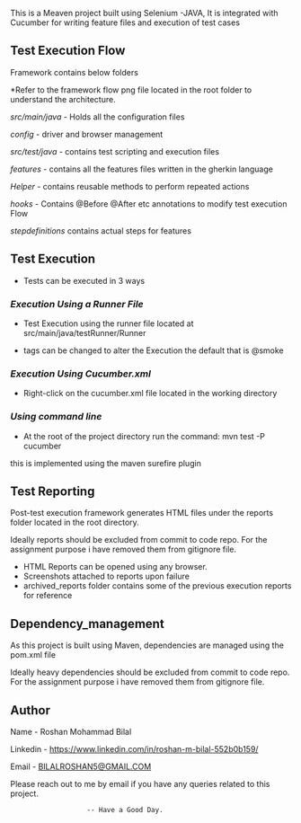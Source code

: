 This is a Meaven project built using Selenium -JAVA, It is integrated with Cucumber for writing feature files and execution of test cases
## Test Execution Flow
Framework contains below folders

*Refer to the framework flow png file located in the root folder to understand the architecture.


*src/main/java* - Holds all the configuration files

*config* - driver and browser management

*src/test/java* - contains test scripting and execution files

*features* - contains all the features files written in the gherkin language

*Helper* - contains reusable methods to perform repeated actions

*hooks* - Contains @Before @After etc annotations to modify test execution Flow

*stepdefinitions* contains actual steps for features
## Test Execution

* Tests can be executed in 3 ways 

### *Execution Using a Runner File*

 * Test Execution using the runner file
 located at src/main/java/testRunner/Runner

 * tags can be changed to alter the Execution
 the default that is @smoke

### *Execution Using Cucumber.xml*
 * Right-click on the cucumber.xml file located in the working directory

### *Using  command line*
* At the root of the project directory run the command:  mvn test -P cucumber

this is implemented using the maven surefire   plugin


##  Test Reporting

Post-test execution framework generates HTML files under the reports folder located in the root directory.

Ideally reports should be excluded from commit to code repo. For the assignment purpose i have removed them from gitignore file.


* HTML Reports can be opened using any browser.
* Screenshots attached to reports upon failure
* archived_reports folder contains some of the previous execution reports for reference
## Dependency_management
As this project is built using Maven, dependencies are managed using the pom.xml file

Ideally heavy dependencies should be excluded from commit to code repo.
For the assignment purpose i have removed them from gitignore file.
## Author
Name - Roshan Mohammad Bilal

Linkedin - https://www.linkedin.com/in/roshan-m-bilal-552b0b159/

Email - BILALROSHAN5@GMAIL.COM

Please reach out to me by email if you have any queries related to this project.

                       -- Have a Good Day.

